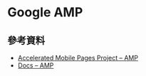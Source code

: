# Google AMP

## 參考資料
* [Accelerated Mobile Pages Project – AMP](https://www.ampproject.org/)
* [Docs – AMP](https://www.ampproject.org/docs/)
